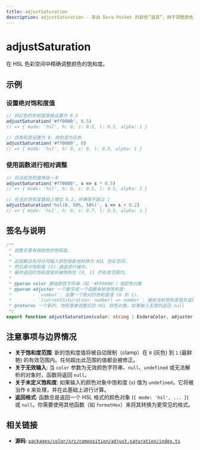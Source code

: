 ```yaml
---
title: adjustSaturation
description: adjustSaturation - 来自 Dora Pocket 的颜色“道具”，用于调整颜色的饱和度。
---
```


# adjustSaturation

<!-- 1. 简介：一句话核心功能描述 -->

在 HSL 色彩空间中精确调整颜色的饱和度。

<!-- 2. 示例：由核心功能和从测试用例中提炼的场景组成 -->

## 示例

### 设置绝对饱和度值

```typescript
// 将红色的饱和度直接设置为 0.5
adjustSaturation('#ff0000', 0.5)
// => { mode: 'hsl', h: 0, s: 0.5, l: 0.5, alpha: 1 }

// 将饱和度设置为 0，颜色变为灰色
adjustSaturation('#ff0000', 0)
// => { mode: 'hsl', h: 0, s: 0, l: 0.5, alpha: 1 }
```

### 使用函数进行相对调整

```typescript
// 将当前饱和度降低一半
adjustSaturation('#ff0000', s => s * 0.5)
// => { mode: 'hsl', h: 0, s: 0.5, l: 0.5, alpha: 1 }

// 在当前饱和度基础上增加 0.2，并确保不超过 1
adjustSaturation('hsl(0, 50%, 50%)', s => s + 0.2)
// => { mode: 'hsl', h: 0, s: 0.7, l: 0.5, alpha: 1 }
```

<!-- 3. 签名与说明：合并了签名、参数、返回值的唯一技术核心 -->

## 签名与说明

```typescript
/**
 * 调整任意有效颜色的饱和度。
 *
 * 此函数会先将任何输入颜色智能地转换为 HSL 色彩空间，
 * 然后再对饱和度 (S) 通道进行操作。
 * 最终返回的饱和度值将被限制在 [0, 1] 的有效范围内。
 *
 * @param color 基础颜色字符串（如 '#FF0000'）或颜色对象
 * @param adjuster 一个数字或一个函数来修改饱和度:
 *        - `number`: 设置一个绝对的饱和度值 (0 到 1)。
 *        - `(currentSaturation: number) => number`: 接收当前饱和度值并返回一个新值的函数。
 * @returns 一个新的、饱和度被调整后的 HSL 颜色对象，如果输入无效则返回 null
 */
export function adjustSaturation(color: string | EsdoraColor, adjuster: number | ((currentSaturation: number) => number)): EsdoraColor | null
```

<!-- 4. 注意事项与边界情况：建立用户信任 -->

## 注意事项与边界情况

- **关于饱和度范围**: 新的饱和度值将被自动限制（clamp）在 `0` (灰色) 到 `1` (最鲜艳) 的有效范围内。任何超出此范围的值都会被修正。
- **关于无效输入**: 当 `color` 参数为无效颜色字符串、`null`、`undefined` 或无法解析的对象时，函数将返回 `null`。
- **关于未定义饱和度**: 如果输入的颜色对象中饱和度 (`s`) 值为 `undefined`，它将被当作 `0` 来处理，并在此基础上进行计算。
- **返回格式**: 函数总是返回一个 HSL 格式的颜色对象 (`{ mode: 'hsl', ... }`) 或 `null`。你需要使用其他函数（如 `formatHex`）来将其转换为更常见的格式。

<!-- 5. 相关链接：提供相关函数及源码的链接 -->

## 相关链接

- **源码**: [`packages/color/src/composition/adjust-saturation/index.ts`](https://github.com/esdora-js/esdora/blob/main/packages/color/src/composition/adjust-saturation/index.ts)
